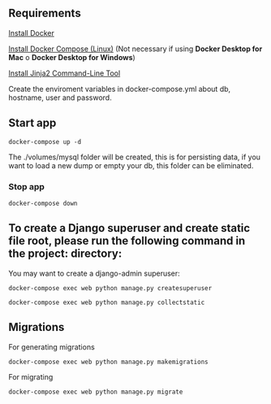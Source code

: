 ## Requirements

[Install Docker](https://docs.docker.com/engine/install/)

[Install Docker Compose (Linux)](https://docs.docker.com/compose/install/#install-compose-on-linux-systems) (Not necessary if using **Docker Desktop for Mac** o **Docker Desktop for Windows**)

[Install Jinja2 Command-Line Tool](https://pypi.org/project/j2cli/)

Create the enviroment variables  in docker-compose.yml about db, hostname, user and password.


## Start app

```
docker-compose up -d
```

The ./volumes/mysql folder will be created, this is for persisting data, if you want to load a new dump or empty your db, this folder can be eliminated.


### Stop app

```
docker-compose down
```

## To create a Django superuser and create static file root, please run the following command in the project: directory:
You may want to create a django-admin superuser:

```
docker-compose exec web python manage.py createsuperuser
```

```
docker-compose exec web python manage.py collectstatic
```

## Migrations
For generating migrations

```
docker-compose exec web python manage.py makemigrations
```

For migrating

```
docker-compose exec web python manage.py migrate
```

